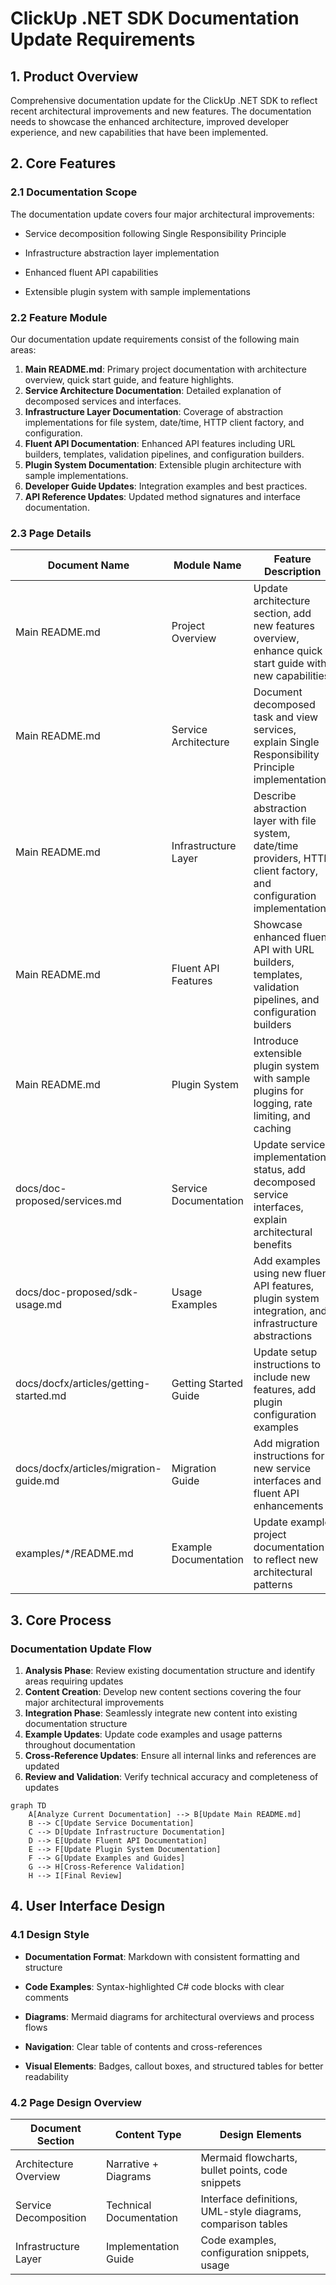 # ClickUp .NET SDK Documentation Update Requirements

## 1. Product Overview

Comprehensive documentation update for the ClickUp .NET SDK to reflect recent architectural improvements and new features. The documentation needs to showcase the enhanced architecture, improved developer experience, and new capabilities that have been implemented.

## 2. Core Features

### 2.1 Documentation Scope

The documentation update covers four major architectural improvements:

* Service decomposition following Single Responsibility Principle

* Infrastructure abstraction layer implementation

* Enhanced fluent API capabilities

* Extensible plugin system with sample implementations

### 2.2 Feature Module

Our documentation update requirements consist of the following main areas:

1. **Main README.md**: Primary project documentation with architecture overview, quick start guide, and feature highlights.
2. **Service Architecture Documentation**: Detailed explanation of decomposed services and interfaces.
3. **Infrastructure Layer Documentation**: Coverage of abstraction implementations for file system, date/time, HTTP client factory, and configuration.
4. **Fluent API Documentation**: Enhanced API features including URL builders, templates, validation pipelines, and configuration builders.
5. **Plugin System Documentation**: Extensible plugin architecture with sample implementations.
6. **Developer Guide Updates**: Integration examples and best practices.
7. **API Reference Updates**: Updated method signatures and interface documentation.

### 2.3 Page Details

| Document Name                          | Module Name           | Feature Description                                                                                                      |
| -------------------------------------- | --------------------- | ------------------------------------------------------------------------------------------------------------------------ |
| Main README.md                         | Project Overview      | Update architecture section, add new features overview, enhance quick start guide with new capabilities                  |
| Main README.md                         | Service Architecture  | Document decomposed task and view services, explain Single Responsibility Principle implementation                       |
| Main README.md                         | Infrastructure Layer  | Describe abstraction layer with file system, date/time providers, HTTP client factory, and configuration implementations |
| Main README.md                         | Fluent API Features   | Showcase enhanced fluent API with URL builders, templates, validation pipelines, and configuration builders              |
| Main README.md                         | Plugin System         | Introduce extensible plugin system with sample plugins for logging, rate limiting, and caching                           |
| docs/doc-proposed/services.md          | Service Documentation | Update service implementation status, add decomposed service interfaces, explain architectural benefits                  |
| docs/doc-proposed/sdk-usage.md         | Usage Examples        | Add examples using new fluent API features, plugin system integration, and infrastructure abstractions                   |
| docs/docfx/articles/getting-started.md | Getting Started Guide | Update setup instructions to include new features, add plugin configuration examples                                     |
| docs/docfx/articles/migration-guide.md | Migration Guide       | Add migration instructions for new service interfaces and fluent API enhancements                                        |
| examples/\*/README.md                  | Example Documentation | Update example project documentation to reflect new architectural patterns                                               |

## 3. Core Process

### Documentation Update Flow

1. **Analysis Phase**: Review existing documentation structure and identify areas requiring updates
2. **Content Creation**: Develop new content sections covering the four major architectural improvements
3. **Integration Phase**: Seamlessly integrate new content into existing documentation structure
4. **Example Updates**: Update code examples and usage patterns throughout documentation
5. **Cross-Reference Updates**: Ensure all internal links and references are updated
6. **Review and Validation**: Verify technical accuracy and completeness of updates

```mermaid
graph TD
    A[Analyze Current Documentation] --> B[Update Main README.md]
    B --> C[Update Service Documentation]
    C --> D[Update Infrastructure Documentation]
    D --> E[Update Fluent API Documentation]
    E --> F[Update Plugin System Documentation]
    F --> G[Update Examples and Guides]
    G --> H[Cross-Reference Validation]
    H --> I[Final Review]
```

## 4. User Interface Design

### 4.1 Design Style

* **Documentation Format**: Markdown with consistent formatting and structure

* **Code Examples**: Syntax-highlighted C# code blocks with clear comments

* **Diagrams**: Mermaid diagrams for architectural overviews and process flows

* **Navigation**: Clear table of contents and cross-references

* **Visual Elements**: Badges, callout boxes, and structured tables for better readability

### 4.2 Page Design Overview

| Document Section      | Content Type            | Design Elements                                              |
| --------------------- | ----------------------- | ------------------------------------------------------------ |
| Architecture Overview | Narrative + Diagrams    | Mermaid flowcharts, bullet points, code snippets             |
| Service Decomposition | Technical Documentation | Interface definitions, UML-style diagrams, comparison tables |
| Infrastructure Layer  | Implementation Guide    | Code examples, configuration snippets, usage                 |

